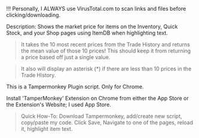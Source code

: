 !!! Personally, I ALWAYS use VirusTotal.com to scan links and files before clicking/downloading.

Description: Shows the market price for items on the Inventory, Quick Stock, and your Shop pages using ItemDB when highlighting text.

>It takes the 10 most recent prices from the Trade History and returns the mean value of those 10 prices!
This should keep it from returning a price based off just a single value.

>It also will display an asterisk (*) if there are less than 10 prices in the Trade History.

This is a Tampermonkey Plugin script. Only for Chrome.

Install 'TamperMonkey' Extension on Chrome from either the App Store or the Extension's Website; I used App Store.

>Quick How-To: Download Tampermonkey, add/create new script, copy/paste my code. Click Save, Navigate to one of the pages, reload it, highlight item text.
